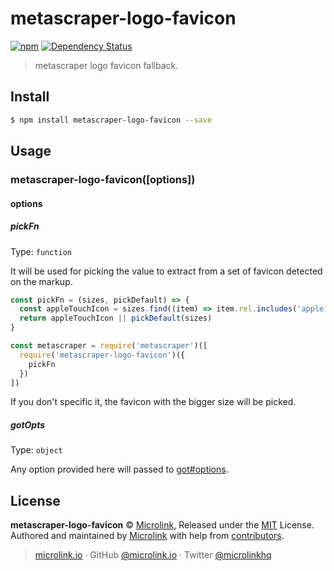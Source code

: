 # metascraper-logo-favicon

[![npm](https://img.shields.io/npm/v/metascraper-logo-favicon.svg?style=flat-square)](https://www.npmjs.com/package/metascraper-logo-favicon)
[![Dependency Status](https://david-dm.org/microlinkhq/metascraper.svg?path=packages/metascraper-logo-favicon&style=flat-square)](https://david-dm.org/microlinkhq/metascraper?path=packages/metascraper-logo-favicon)

> metascraper logo favicon fallback.

## Install

```bash
$ npm install metascraper-logo-favicon --save
```

## Usage

### metascraper-logo-favicon([options])

#### options

##### pickFn

Type: `function`

It will be used for picking the value to extract from a set of favicon detected on the markup.

```js
const pickFn = (sizes, pickDefault) => {
  const appleTouchIcon = sizes.find((item) => item.rel.includes('apple'))
  return appleTouchIcon || pickDefault(sizes)
}

const metascraper = require('metascraper')([
  require('metascraper-logo-favicon')({
    pickFn
  })
])
```

If you don't specific it, the favicon with the bigger size will be picked.

##### gotOpts

Type: `object`

Any option provided here will passed to [got#options](https://github.com/sindresorhus/got#options).

## License

**metascraper-logo-favicon** © [Microlink](https://microlink.io), Released under the [MIT](https://github.com/microlinkhq/metascraper/blob/master/LICENSE.md) License.<br>
Authored and maintained by [Microlink](https://microlink.io) with help from [contributors](https://github.com/microlinkhq/metascraper/contributors).

> [microlink.io](https://microlink.io) · GitHub [@microlink.io](https://github.com/microlinkhq) · Twitter [@microlinkhq](https://twitter.com/microlinkhq)
